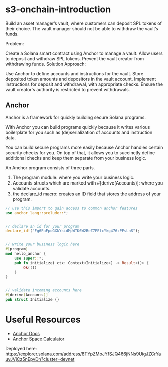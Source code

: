 # s3-onchain-introduction

Build an asset manager’s vault, where customers can deposit SPL tokens of their choice. The vault manager should not be able to withdraw the vault’s funds.

Problem:

Create a Solana smart contract using Anchor to manage a vault.
Allow users to deposit and withdraw SPL tokens.
Prevent the vault creator from withdrawing funds.
Solution Approach:

Use Anchor to define accounts and instructions for the vault.
Store deposited token amounts and depositors in the vault account.
Implement instructions for deposit and withdrawal, with appropriate checks.
Ensure the vault creator's authority is restricted to prevent withdrawals.


## Anchor

Anchor is a framework for quickly building secure Solana programs.

With Anchor you can build programs quickly because it writes various boilerplate for you such as (de)serialization of accounts and instruction data.

You can build secure programs more easily because Anchor handles certain security checks for you. On top of that, it allows you to succinctly define additional checks and keep them separate from your business logic.

An Anchor program consists of three parts. 

1. The program module: where you write your business logic.
2. Accounts structs which are marked with #[derive(Accounts)]: where you validate accounts.
3. the declare_id macro: creates an ID field that stores the address of your program.

```rust
// use this import to gain access to common anchor features
use anchor_lang::prelude::*;


// declare an id for your program
declare_id!("Fg6PaFpoGXkYsidMpWTK6W2BeZ7FEfcYkg476zPFsLnS");


// write your business logic here
#[program]
mod hello_anchor {
    use super::*;
    pub fn initialize(_ctx: Context<Initialize>) -> Result<()> {
        Ok(())
    }
}


// validate incoming accounts here
#[derive(Accounts)]
pub struct Initialize {}
```

# Useful Resources
- [Anchor Docs](https://www.anchor-lang.com/docs/high-level-overview)
- [Anchor Space Calculator](https://anchorspace.vercel.app/)

Deployed here: https://explorer.solana.com/address/8TYpZMoJYfSJQ466jNNs9UigJZCrYauvJVjCz5nEpvDn?cluster=devnet